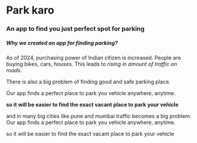 # Park karo
### An app to find you just perfect spot for parking


##### Why we created an app for finding parking?
As of 2024, purchasing power of Indian citizen is increased. People are buying bikes, cars, houses.
This leads to *rising in amount of traffic on roads*. 
<p>There is also a big problem of finding good and safe parking place.

Our app finds a perfect place to park you vehicle anywhere, anytime.</p>
<b>so it will be easier to find the exact vacant place to park your vehicle</b>

  and in many big cities like pune and mumbai traffic becomes a big problem.
  Our app finds a perfect place to park you vehicle anywhere, anytime.</p>
so it will be easier to find the exact vacant place to park your vehicle


<p><img align="left" scr="[https://media.istockphoto.com/id/480652712/photo/dealer-new-cars-stock.jpg?s=612x612&w=0&k=20&c=Mzfb5oEeovQblEo160df-xFxfd6dGoLBkqjjDWQbd5E](https://t4.ftcdn.net/jpg/03/30/78/85/360_F_330788577_0DDjwHh2WYlf4DQJt5d0eMqzMZ9mMy4C.jpg)"/></p>
